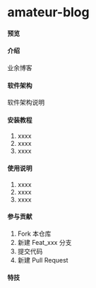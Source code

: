 # amateur-blog

#### 预览
<!-- ![输入图片说明](https://foruda.gitee.com/images/1695018563251009355/2f2a267f_9678189.png "屏幕截图") -->
#### 介绍
业余博客

#### 软件架构
软件架构说明


#### 安装教程

1.  xxxx
2.  xxxx
3.  xxxx

#### 使用说明

1.  xxxx
2.  xxxx
3.  xxxx

#### 参与贡献

1.  Fork 本仓库
2.  新建 Feat_xxx 分支
3.  提交代码
4.  新建 Pull Request


#### 特技


